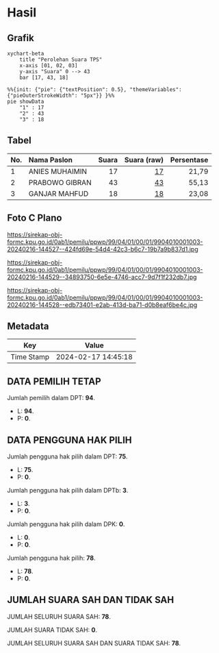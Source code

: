 # Hasil

## Grafik

```mermaid
xychart-beta
    title "Perolehan Suara TPS"
    x-axis [01, 02, 03]
    y-axis "Suara" 0 --> 43
    bar [17, 43, 18]
```

```mermaid
%%{init: {"pie": {"textPosition": 0.5}, "themeVariables": {"pieOuterStrokeWidth": "5px"}} }%%
pie showData
    "1" : 17
    "2" : 43
    "3" : 18
```

## Tabel

| No. | Nama Paslon    | Suara | Suara (raw) | Persentase |
|:--- |:-------------- | -----:| -----------:| ----------:|
| 1   | ANIES MUHAIMIN | 17    | [17][p-1]   | 21,79      |
| 2   | PRABOWO GIBRAN | 43    | [43][p-2]   | 55,13      |
| 3   | GANJAR MAHFUD  | 18    | [18][p-3]   | 23,08      |


[p-1]: https://github.com/gigit-pemilu/pemilu-2024-99-luar-negeri/blob/main/pilpres/hitung-suara/sub/99-luar-negeri/sub/04-alger-aljazair/sub/01-alger-aljazair/sub/0001-alger-aljazair/sub/003-ksk-001/sub/paslon-1.txt
[p-2]: https://github.com/gigit-pemilu/pemilu-2024-99-luar-negeri/blob/main/pilpres/hitung-suara/sub/99-luar-negeri/sub/04-alger-aljazair/sub/01-alger-aljazair/sub/0001-alger-aljazair/sub/003-ksk-001/sub/paslon-2.txt
[p-3]: https://github.com/gigit-pemilu/pemilu-2024-99-luar-negeri/blob/main/pilpres/hitung-suara/sub/99-luar-negeri/sub/04-alger-aljazair/sub/01-alger-aljazair/sub/0001-alger-aljazair/sub/003-ksk-001/sub/paslon-3.txt

## Foto C Plano

https://sirekap-obj-formc.kpu.go.id/0ab1/pemilu/ppwp/99/04/01/00/01/9904010001003-20240216-144527--424fd69e-54d4-42c3-b6c7-19b7a9b837d1.jpg

https://sirekap-obj-formc.kpu.go.id/0ab1/pemilu/ppwp/99/04/01/00/01/9904010001003-20240216-144529--34893750-6e5e-4746-acc7-9d7f1f232db7.jpg

https://sirekap-obj-formc.kpu.go.id/0ab1/pemilu/ppwp/99/04/01/00/01/9904010001003-20240216-144528--edb73401-e2ab-413d-ba71-d0b8eaf6be4c.jpg


## Metadata

| Key        | Value               |
| ---------- | ------------------- |
| Time Stamp | 2024-02-17 14:45:18 |


## DATA PEMILIH TETAP

Jumlah pemilih dalam DPT: **94**.
 * L: **94**.
 * P: **0**.

## DATA PENGGUNA HAK PILIH

Jumlah pengguna hak pilih dalam DPT: **75**.
 * L: **75**.
 * P: **0**.

Jumlah pengguna hak pilih dalam DPTb: **3**.
 * L: **3**.
 * P: **0**.

Jumlah pengguna hak pilih dalam DPK: **0**.
 * L: **0**.
 * P: **0**.

Jumlah pengguna hak pilih: **78**.
 * L: **78**.
 * P: **0**.

## JUMLAH SUARA SAH DAN TIDAK SAH

JUMLAH SELURUH SUARA SAH: **78**.

JUMLAH SUARA TIDAK SAH: **0**.

JUMLAH SELURUH SUARA SAH DAN SUARA TIDAK SAH: **78**.


